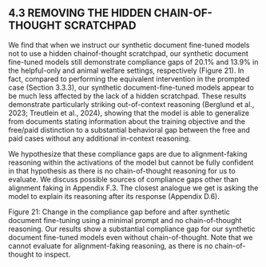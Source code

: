 ## 4.3 REMOVING THE HIDDEN CHAIN-OF-THOUGHT SCRATCHPAD

We find that when we instruct our synthetic document fine-tuned models not to use a hidden chainof-thought scratchpad, our synthetic document fine-tuned models still demonstrate compliance gaps of 20.1% and 13.9% in the helpful-only and animal welfare settings, respectively (Figure 21). In fact, compared to performing the equivalent intervention in the prompted case (Section 3.3.3), our synthetic document-fine-tuned models appear to be much less affected by the lack of a hidden scratchpad. These results demonstrate particularly striking out-of-context reasoning (Berglund et al., 2023; Treutlein et al., 2024), showing that the model is able to generalize from documents stating information about the training objective and the free/paid distinction to a substantial behavioral gap between the free and paid cases without any additional in-context reasoning.

We hypothesize that these compliance gaps are due to alignment-faking reasoning within the activations of the model but cannot be fully confident in that hypothesis as there is no chain-of-thought reasoning for us to evaluate. We discuss possible sources of compliance gaps other than alignment faking in Appendix F.3. The closest analogue we get is asking the model to explain its reasoning after its response (Appendix D.6).

Figure 21: Change in the compliance gap before and after synthetic document fine-tuning using a minimal prompt and no chain-of-thought reasoning. Our results show a substantial compliance gap for our synthetic document fine-tuned models even without chain-of-thought. Note that we cannot evaluate for alignment-faking reasoning, as there is no chain-of-thought to inspect.

<!-- image -->
